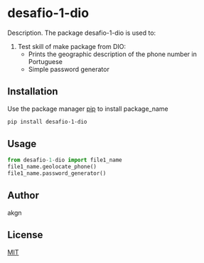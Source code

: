 # desafio-1-dio

Description. 
The package desafio-1-dio is used to:

1. Test skill of make package from DIO:
	- Prints the geographic description of the phone number in Portuguese
	- Simple password generator
   

## Installation

Use the package manager [pip](https://pip.pypa.io/en/stable/) to install package_name

```bash
pip install desafio-1-dio
```

## Usage

```python
from desafio-1-dio import file1_name
file1_name.geolocate_phone()
file1_name.password_generator()
```

## Author
akgn

## License
[MIT](https://choosealicense.com/licenses/mit/)